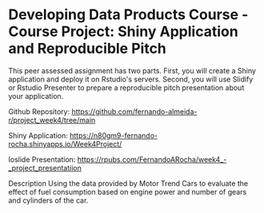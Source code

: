 # Developing Data Products Course - Course Project: Shiny Application and Reproducible Pitch

This peer assessed assignment has two parts. First, you will create a Shiny application and deploy it on Rstudio's servers. Second, you will use Slidify or Rstudio Presenter to prepare a reproducible pitch presentation about your application.

Github Repository: https://github.com/fernando-almeida-r/project_week4/tree/main

Shiny Application: https://n80gm9-fernando-rocha.shinyapps.io/Week4Project/

Ioslide Presentation: https://rpubs.com/FernandoARocha/week4_-_project_presentatiion

Description
Using the data provided by Motor Trend Cars to evaluate the effect of fuel consumption based on engine power and number of gears and cylinders of the car.
